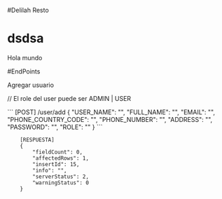 #Delilah Resto

<h1>dsdsa</h1>
<p>Hola mundo </p>


#EndPoints
<p>Agregar usuario</p>
<p>// El role del user puede ser ADMIN | USER </p>
```
    [POST] /user/add
    {
        "USER_NAME": "",
        "FULL_NAME": "",
        "EMAIL": "",
        "PHONE_COUNTRY_CODE": "",
        "PHONE_NUMBER": "",
        "ADDRESS": "",
        "PASSWORD": "",
        "ROLE": "" 
    }
```

```
    [RESPUESTA] 
    {
        "fieldCount": 0,
        "affectedRows": 1,
        "insertId": 15,
        "info": "",
        "serverStatus": 2,
        "warningStatus": 0
    }
```